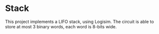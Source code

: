 # Stack
This project implements a LIFO stack, using Logisim.
The circuit is able to store at most 3 binary words, each word is 8-bits wide.

